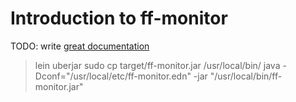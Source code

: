 # Introduction to ff-monitor

TODO: write [great documentation](http://jacobian.org/writing/what-to-write/)

> lein uberjar
> sudo cp target/ff-monitor.jar /usr/local/bin/
> java -Dconf="/usr/local/etc/ff-monitor.edn" -jar "/usr/local/bin/ff-monitor.jar"